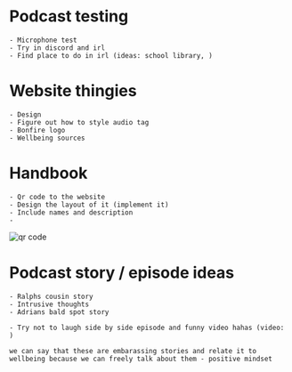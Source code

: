# Podcast testing
    - Microphone test
    - Try in discord and irl
    - Find place to do in irl (ideas: school library, )

# Website thingies
    - Design
    - Figure out how to style audio tag
    - Bonfire logo
    - Wellbeing sources

# Handbook
    - Qr code to the website
    - Design the layout of it (implement it)
    - Include names and description
    -
    
![qr code](https://cdn.discordapp.com/attachments/985537665216680087/1077054396665430046/image.png)

# Podcast story / episode ideas
    - Ralphs cousin story
    - Intrusive thoughts
    - Adrians bald spot story
    
    - Try not to laugh side by side episode and funny video hahas (video: )
    
`we can say that these are embarassing stories and relate it to wellbeing because we can freely talk about them - positive mindset`
